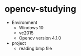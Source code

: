 # opencv-studying
- Environment
  - Windows 10
  - vc2015
  - Opencv version 4.1.0
- project
  - reading bmp file
